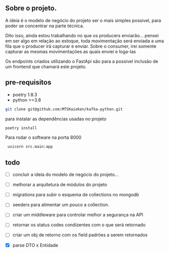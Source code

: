 ## Sobre o projeto.

A ideia é o modelo de negócio do projeto ser o mais simples possivel, para poder se concentrar na parte técnica.

Dito isso, ainda estou trabalhando no que os producers enviarão... pensei em ser algo em relação ao estoque, toda movimentação será enviada a uma fila que o producer irá capturar e enviar.
Sobre o consumer, irei somente capturar as mesmas movimentações as quais enviei e loga-las

Os endpoints criados utilizando o FastApi são para a possivel inclusão de um frontend que chamará este projeto.

## pre-requisitos
- poetry 1.8.3
- python >=3.8

````bash
git clone git@github.com:MTSKaioken/kafka-python.git
````

para instalar as dependências usadas no projeto
```bash
poetry install
```

Para rodar o software na porta 8000
```bash 
 uvicorn src.main:app 
```

## todo

- [ ] concluir a ideia do modelo de negócio do projeto...
- [ ] melhorar a arquitetura de módulos do projeto
- [ ] migrations para subir o esquema de collections no mongodb
- [ ] seeders para alimentar um pouco a collection.
- [ ] criar um middleware para controlar melhor a segurança na API
- [ ] retornar os status codes condizentes com o que será retornado
- [ ] criar um obj de retorno com os field padrões a serem retornados
 
- [x] parse DTO x Entidade
